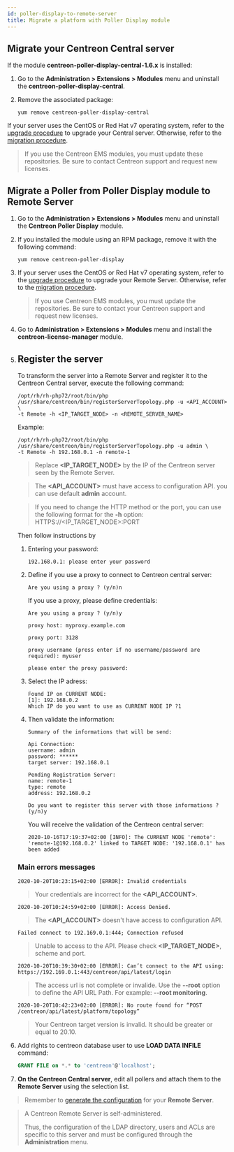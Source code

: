 ```yaml
---
id: poller-display-to-remote-server
title: Migrate a platform with Poller Display module
---
```


## Migrate your Centreon Central server

If the module **centreon-poller-display-central-1.6.x** is installed:

1. Go to the **Administration > Extensions > Modules** menu and uninstall the
**centreon-poller-display-central**.

2. Remove the associated package:

    ```shell
    yum remove centreon-poller-display-central
    ```

If your server uses the CentOS or Red Hat v7 operating system, refer to the
[upgrade procedure](../upgrade/upgrade-from-3-4.html) to upgrade your Central server.
Otherwise, refer to the [migration procedure](../migrate/migrate-from-3-4.html).

> If you use the Centreon EMS modules, you must update these repositories. Be sure
> to contact Centreon support and request new licenses.

## Migrate a Poller from Poller Display module to Remote Server

1. Go to the **Administration > Extensions > Modules** menu and uninstall the
**Centreon Poller Display** module.

2. If you installed the module using an RPM package, remove it with the
following command:

    ```shell
    yum remove centreon-poller-display
    ```

3. If your server uses the CentOS or Red Hat v7 operating system, refer to the
[upgrade procedure](../upgrade/upgrade-from-3-4.html) to upgrade your Remote Server.
Otherwise, refer to the [migration procedure](../migrate/migrate-from-3-4.html).

    > If you use Centreon EMS modules, you must update the repositories. Be sure to
    > contact your Centreon support and request new licenses.

4. Go to **Administration > Extensions > Modules** menu and install the
**centreon-license-manager** module.

5. ## Register the server

    To transform the server into a Remote Server and register it to the Centreon Central server, execute the following
    command:

    ``` shell
    /opt/rh/rh-php72/root/bin/php /usr/share/centreon/bin/registerServerTopology.php -u <API_ACCOUNT> \
    -t Remote -h <IP_TARGET_NODE> -n <REMOTE_SERVER_NAME>
    ```

    Example:

    ``` shell
    /opt/rh/rh-php72/root/bin/php /usr/share/centreon/bin/registerServerTopology.php -u admin \
    -t Remote -h 192.168.0.1 -n remote-1
    ```

    > Replace **<IP_TARGET_NODE>** by the IP of the Centreon server seen by the Remote Server.

    > The **<API_ACCOUNT>** must have access to configuration API. you can use default **admin** account.

    > If you need to change the HTTP method or the port, you can use the following format for the **-h** option:
    > HTTPS://<IP_TARGET_NODE>:PORT

    Then follow instructions by
    1. Entering your password:

        ``` shell
        192.168.0.1: please enter your password
        ```

    2. Define if you use a proxy to connect to Centreon central server:

        ``` shell
        Are you using a proxy ? (y/n)n
        ```

        If you use a proxy, please define credentials:

        ``` shell
        Are you using a proxy ? (y/n)y

        proxy host: myproxy.example.com

        proxy port: 3128

        proxy username (press enter if no username/password are required): myuser

        please enter the proxy password:
        ```

    3. Select the IP adress:

        ```shell
        Found IP on CURRENT NODE:
        [1]: 192.168.0.2
        Which IP do you want to use as CURRENT NODE IP ?1
        ```

    4. Then validate the information:

        ``` shell
        Summary of the informations that will be send:

        Api Connection:
        username: admin
        password: ******
        target server: 192.168.0.1

        Pending Registration Server:
        name: remote-1
        type: remote
        address: 192.168.0.2

        Do you want to register this server with those informations ? (y/n)y
        ```

        You will receive the validation of the Centreon central server:

        ``` shell
        2020-10-16T17:19:37+02:00 [INFO]: The CURRENT NODE 'remote': 'remote-1@192.168.0.2' linked to TARGET NODE: '192.168.0.1' has been added
        ```

    ### Main errors messages

    ``` shell
    2020-10-20T10:23:15+02:00 [ERROR]: Invalid credentials
    ```

    > Your credentials are incorrect for the **<API_ACCOUNT>**.

    ``` shell
    2020-10-20T10:24:59+02:00 [ERROR]: Access Denied.
    ```

    > The **<API_ACCOUNT>** doesn't have access to configuration API.

    ``` shell
    Failed connect to 192.169.0.1:444; Connection refused
    ```

    > Unable to access to the API. Please check **<IP_TARGET_NODE>**, scheme and port.

    ``` shell
    2020-10-20T10:39:30+02:00 [ERROR]: Can’t connect to the API using: https://192.169.0.1:443/centreon/api/latest/login
    ```

    > The access url is not complete or invalide. Use the **--root** option to define the API URL Path. For example: **--root monitoring**.

    ``` shell
    2020-10-20T10:42:23+02:00 [ERROR]: No route found for “POST /centreon/api/latest/platform/topology”
    ```

    > Your Centreon target version is invalid. It should be greater or equal to 20.10.

6. Add rights to centreon database user to use **LOAD DATA INFILE** command:

    ``` SQL
    GRANT FILE on *.* to 'centreon'@'localhost';
    ```

7. **On the Centreon Central server**, edit all pollers and attach them to the
**Remote Server** using the selection list.

> Remember to [generate the configuration](../monitoring/monitoring-servers/deploying-a-configuration.html) for your
> **Remote Server**.

> A Centreon Remote Server is self-administered.
>
> Thus, the configuration of the
> LDAP directory, users and ACLs are specific to this server and must be
> configured through the **Administration** menu.
